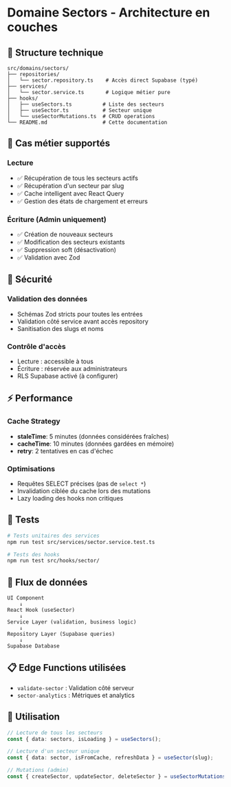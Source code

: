 
# Domaine Sectors - Architecture en couches

## 📁 Structure technique

```
src/domains/sectors/
├── repositories/
│   └── sector.repository.ts    # Accès direct Supabase (typé)
├── services/
│   └── sector.service.ts       # Logique métier pure
├── hooks/
│   ├── useSectors.ts          # Liste des secteurs
│   ├── useSector.ts           # Secteur unique
│   └── useSectorMutations.ts  # CRUD operations
└── README.md                  # Cette documentation
```

## 🎯 Cas métier supportés

### Lecture
- ✅ Récupération de tous les secteurs actifs
- ✅ Récupération d'un secteur par slug
- ✅ Cache intelligent avec React Query
- ✅ Gestion des états de chargement et erreurs

### Écriture (Admin uniquement)
- ✅ Création de nouveaux secteurs
- ✅ Modification des secteurs existants
- ✅ Suppression soft (désactivation)
- ✅ Validation avec Zod

## 🔐 Sécurité

### Validation des données
- Schémas Zod stricts pour toutes les entrées
- Validation côté service avant accès repository
- Sanitisation des slugs et noms

### Contrôle d'accès
- Lecture : accessible à tous
- Écriture : réservée aux administrateurs
- RLS Supabase activé (à configurer)

## ⚡ Performance

### Cache Strategy
- **staleTime**: 5 minutes (données considérées fraîches)
- **cacheTime**: 10 minutes (données gardées en mémoire)
- **retry**: 2 tentatives en cas d'échec

### Optimisations
- Requêtes SELECT précises (pas de `select *`)
- Invalidation ciblée du cache lors des mutations
- Lazy loading des hooks non critiques

## 🧪 Tests

```bash
# Tests unitaires des services
npm run test src/services/sector.service.test.ts

# Tests des hooks
npm run test src/hooks/sector/
```

## 🔄 Flux de données

```
UI Component
    ↓
React Hook (useSector)
    ↓
Service Layer (validation, business logic)
    ↓
Repository Layer (Supabase queries)
    ↓
Supabase Database
```

## 📋 Edge Functions utilisées

- `validate-sector` : Validation côté serveur
- `sector-analytics` : Métriques et analytics

## 🚀 Utilisation

```typescript
// Lecture de tous les secteurs
const { data: sectors, isLoading } = useSectors();

// Lecture d'un secteur unique
const { data: sector, isFromCache, refreshData } = useSector(slug);

// Mutations (admin)
const { createSector, updateSector, deleteSector } = useSectorMutations();
```
